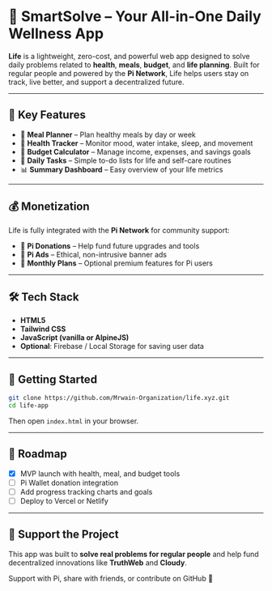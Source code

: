 # 🍃  SmartSolve – Your All-in-One Daily Wellness App

**Life** is a lightweight, zero-cost, and powerful web app designed to solve daily problems related to **health**, **meals**, **budget**, and **life planning**. Built for regular people and powered by the **Pi Network**, Life helps users stay on track, live better, and support a decentralized future.

---

## 🌟 Key Features

- 🥗 **Meal Planner** – Plan healthy meals by day or week
- 🧠 **Health Tracker** – Monitor mood, water intake, sleep, and movement
- 💸 **Budget Calculator** – Manage income, expenses, and savings goals
- 📅 **Daily Tasks** – Simple to-do lists for life and self-care routines
- 📊 **Summary Dashboard** – Easy overview of your life metrics

---

## 💰 Monetization

Life is fully integrated with the **Pi Network** for community support:
- 🚀 **Pi Donations** – Help fund future upgrades and tools
- 📢 **Pi Ads** – Ethical, non-intrusive banner ads
- 💎 **Monthly Plans** – Optional premium features for Pi users

---

## 🛠️ Tech Stack

- **HTML5**
- **Tailwind CSS**
- **JavaScript (vanilla or AlpineJS)**
- **Optional**: Firebase / Local Storage for saving user data

---

## 🚀 Getting Started

```bash
git clone https://github.com/Mrwain-Organization/life.xyz.git
cd life-app
```

Then open `index.html` in your browser.

---

## 🎯 Roadmap

- [x] MVP launch with health, meal, and budget tools
- [ ] Pi Wallet donation integration
- [ ] Add progress tracking charts and goals
- [ ] Deploy to Vercel or Netlify

---

## 🙏 Support the Project

This app was built to **solve real problems for regular people** and help fund decentralized innovations like **TruthWeb** and **Cloudy**.

Support with Pi, share with friends, or contribute on GitHub 💜
